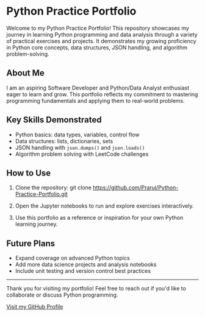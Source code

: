 # Python Practice Portfolio

Welcome to my Python Practice Portfolio! This repository showcases my journey in learning Python programming and data analysis through a variety of practical exercises and projects. It demonstrates my growing proficiency in Python core concepts, data structures, JSON handling, and algorithm problem-solving.

## About Me

I am an aspiring Software Developer and Python/Data Analyst enthusiast eager to learn and grow. This portfolio reflects my commitment to mastering programming fundamentals and applying them to real-world problems.


## Key Skills Demonstrated

- Python basics: data types, variables, control flow  
- Data structures: lists, dictionaries, sets  
- JSON handling with `json.dumps()` and `json.loads()`  
- Algorithm problem solving with LeetCode challenges  

## How to Use

1. Clone the repository:
git clone https://github.com/Praruj/Python-Practice-Portfolio.git

2. Open the Jupyter notebooks to run and explore exercises interactively.

3. Use this portfolio as a reference or inspiration for your own Python learning journey.

## Future Plans

- Expand coverage on advanced Python topics  
- Add more data science projects and analysis notebooks  
- Include unit testing and version control best practices

---

Thank you for visiting my portfolio! Feel free to reach out if you'd like to collaborate or discuss Python programming.


[Visit my GitHub Profile](https://github.com/Praruj)



